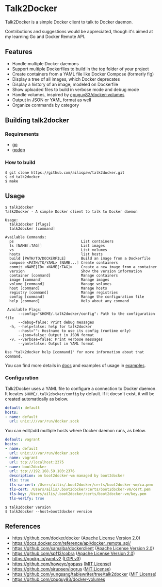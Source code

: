 # Talk2Docker

Talk2Docker is a simple Docker client to talk to Docker daemon.

Contributions and suggestions would be appreciated, though it's aimed at my learning Go and Docker Remote API.

## Features

- Handle multiple Docker daemons
- Support multiple Dockerfiles to build in the top folder of your project
- Create containers from a YAML file like Docker Compose (formerly fig)
- Display a tree of all images, which Docker deprecates
- Display a history of an image, modeled on Dockerfile
- Show uploaded files to build in verbose mode and debug mode
- Handle volumes, inspired by [cpuguy83/docker-volumes](https://github.com/cpuguy83/docker-volumes)
- Output in JSON or YAML format as well
- Organize commands by category

## Building talk2docker

### Requirements

- [go](http://golang.org/)
- [godep](https://github.com/tools/godep)

### How to build

```
$ git clone https://github.com/ailispaw/talk2docker.git
$ cd talk2docker
$ make
```

## Usage

```
$ talk2docker
Talk2Docker - A simple Docker client to talk to Docker daemon

Usage:
  talk2docker [flags]
  talk2docker [command]

Available Commands:
  ps                               List containers
  ls [NAME[:TAG]]                  List images
  vs                               List volumes
  hosts                            list hosts
  build [PATH/TO/DOCKERFILE]       Build an image from a Dockerfile
  compose <PATH/TO/YAML> [NAME...] Create containers
  commit <NAME|ID> <NAME[:TAG]>    Create a new image from a container
  version                          Show the version information
  container [command]              Manage containers
  image [command]                  Manage images
  volume [command]                 Manage volumes
  host [command]                   Manage hosts
  registry [command]               Manage registries
  config [command]                 Manage the configuration file
  help [command]                   Help about any command

 Available Flags:
      --config="$HOME/.talk2docker/config": Path to the configuration file
      --debug=false: Print debug messages
  -h, --help=false: help for talk2docker
      --host="": Hostname to use its config (runtime only)
      --json=false: Output in JSON format
  -v, --verbose=false: Print verbose messages
      --yaml=false: Output in YAML format

Use "talk2docker help [command]" for more information about that command.

```

You can find more details in [docs](https://github.com/ailispaw/talk2docker/tree/master/docs) and examples of usage in [examples](https://github.com/ailispaw/talk2docker/tree/master/examples).

### Configuration

Talk2Docker uses a YAML file to configure a connection to Docker daemon.  
It locates `$HOME/.talk2docker/config` by default.
If it doesn't exist, it will be created automatically as below.

```yaml
default: default
hosts:
- name: default
  url: unix:///var/run/docker.sock
```

You can edit/add multiple hosts where Docker daemon runs, as below.

```yaml
default: vagrant
hosts:
- name: default
  url: unix:///var/run/docker.sock
- name: vagrant
  url: tcp://localhost:2375
- name: boot2docker
  url: tcp://192.168.59.103:2376
  description: on boot2docker-vm managed by boot2docker
  tls: true
  tls-ca-cert: /Users/ailis/.boot2docker/certs/boot2docker-vm/ca.pem
  tls-cert: /Users/ailis/.boot2docker/certs/boot2docker-vm/cert.pem
  tls-key: /Users/ailis/.boot2docker/certs/boot2docker-vm/key.pem
  tls-verify: true
```

```
$ talk2docker version
$ talk2docker --host=boot2docker version
```

## References

- https://github.com/docker/docker ([Apache License Version 2.0](https://github.com/docker/docker/blob/master/LICENSE))
- https://docs.docker.com/reference/api/docker_remote_api/
- https://github.com/samalba/dockerclient ([Apache License Version 2.0](https://github.com/samalba/dockerclient/blob/master/LICENSE))
- https://github.com/spf13/cobra ([Apache License Version 2.0](https://github.com/spf13/cobra/blob/master/LICENSE.txt))
- https://gopkg.in/yaml.v2 ([LGPLv3](https://github.com/go-yaml/yaml/blob/v2/LICENSE))
- https://github.com/howeyc/gopass ([MIT License](https://github.com/howeyc/gopass/blob/master/LICENSE.txt))
- https://github.com/sirupsen/logrus ([MIT License](https://github.com/Sirupsen/logrus/blob/master/LICENSE))
- https://github.com/yungsang/tablewriter/tree/talk2docker ([MIT License](https://github.com/olekukonko/tablewriter/blob/master/LICENCE.md))
- https://github.com/cpuguy83/docker-volumes
